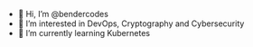 - 👋 Hi, I’m @bendercodes
- 👀 I’m interested in DevOps, Cryptography and Cybersecurity
- 🌱 I’m currently learning Kubernetes

<!---
bendercodes/bendercodes is a ✨ special ✨ repository because its `README.md` (this file) appears on your GitHub profile.
You can click the Preview link to take a look at your changes.
--->
